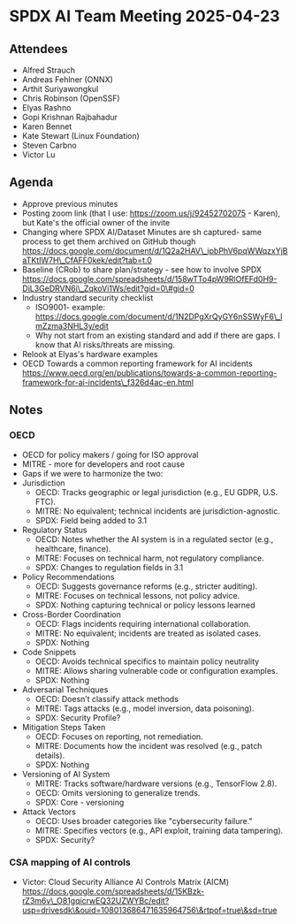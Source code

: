 # SPDX AI Team Meeting 2025-04-23

## Attendees

- Alfred Strauch
- Andreas Fehlner (ONNX)
- Arthit Suriyawongkul
- Chris Robinson (OpenSSF)
- Elyas Rashno
- Gopi Krishnan Rajbahadur
- Karen Bennet
- Kate Stewart (Linux Foundation)
- Steven Carbno
- Victor Lu

## Agenda

- Approve previous minutes
- Posting zoom link (that I use: <https://zoom.us/j/92452702075> - Karen),
  but Kate's the official owner of the invite
- Changing where SPDX AI/Dataset Minutes are sh captured- same process to get them archived on GitHub though
  <https://docs.google.com/document/d/1Q2a2HAV\_ipbPhV6pqWWqzxYjBaTKtIW7H\_CfAFF0kek/edit?tab=t.0>
- Baseline (CRob) to share plan/strategy - see how to involve SPDX
  <https://docs.google.com/spreadsheets/d/158wTTo4pW9RlOfEFd0H9-DiL3GeDRVN6i\_ZqkoVi1Ws/edit?gid=0\#gid=0>
- Industry standard security checklist
  - ISO9001- example: <https://docs.google.com/document/d/1N2DPgXrQyGY6nSSWyF6\_lmZzma3NHL3y/edit>
  - Why not start from an existing standard and add if there are gaps. I know that AI risks/threats are missing.
- Relook at Elyas's hardware examples
- OECD Towards a common reporting framework for AI incidents
  <https://www.oecd.org/en/publications/towards-a-common-reporting-framework-for-ai-incidents\_f326d4ac-en.html>

## Notes

### OECD

- OECD for policy makers / going for ISO approval
- MITRE - more for developers and root cause
- Gaps if we were to harmonize the two:
- Jurisdiction
  - OECD: Tracks geographic or legal jurisdiction (e.g., EU GDPR, U.S. FTC).
  - MITRE: No equivalent; technical incidents are jurisdiction-agnostic.
  - SPDX: Field being added to 3.1
- Regulatory Status
  - OECD: Notes whether the AI system is in a regulated sector (e.g., healthcare, finance).
  - MITRE: Focuses on technical harm, not regulatory compliance.
  - SPDX: Changes to regulation fields in 3.1
- Policy Recommendations
  - OECD: Suggests governance reforms (e.g., stricter auditing).
  - MITRE: Focuses on technical lessons, not policy advice.
  - SPDX: Nothing capturing technical or policy lessons learned
- Cross-Border Coordination
  - OECD: Flags incidents requiring international collaboration.
  - MITRE: No equivalent; incidents are treated as isolated cases.
  - SPDX: Nothing
- Code Snippets
  - OECD: Avoids technical specifics to maintain policy neutrality
  - MITRE: Allows sharing vulnerable code or configuration examples.
  - SPDX: Nothing
- Adversarial Techniques
  - OECD: Doesn’t classify attack methods
  - MITRE: Tags attacks (e.g., model inversion, data poisoning).
  - SPDX: Security Profile?
- Mitigation Steps Taken
  - OECD: Focuses on reporting, not remediation.
  - MITRE: Documents how the incident was resolved (e.g., patch details).
  - SPDX: Nothing
- Versioning of AI System
  - MITRE: Tracks software/hardware versions (e.g., TensorFlow 2.8).
  - OECD: Omits versioning to generalize trends.
  - SPDX: Core - versioning
- Attack Vectors
  - OECD: Uses broader categories like "cybersecurity failure."
  - MITRE: Specifies vectors (e.g., API exploit, training data tampering).
  - SPDX: Security?

### CSA mapping of AI controls

- Victor: Cloud Security Alliance AI Controls Matrix (AICM)
  <https://docs.google.com/spreadsheets/d/15KBzk-rZ3m6v\_O81gqicrwEQ32UZWYBc/edit?usp=drivesdk\&ouid=108013686471635964756\&rtpof=true\&sd=true>
